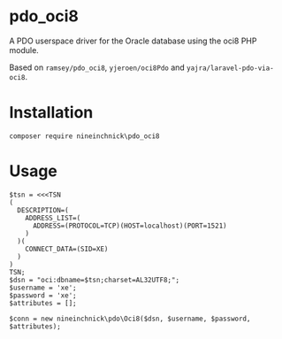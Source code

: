 pdo_oci8
========

A PDO userspace driver for the Oracle database using the oci8 PHP module.

Based on `ramsey/pdo_oci8`, `yjeroen/oci8Pdo` and `yajra/laravel-pdo-via-oci8`.

# Installation

~~~
composer require nineinchnick\pdo_oci8
~~~

# Usage

~~~
$tsn = <<<TSN
(
  DESCRIPTION=(
    ADDRESS_LIST=(
      ADDRESS=(PROTOCOL=TCP)(HOST=localhost)(PORT=1521)
    )
  )(
    CONNECT_DATA=(SID=XE)
  )
)
TSN;
$dsn = "oci:dbname=$tsn;charset=AL32UTF8;";
$username = 'xe';
$password = 'xe';
$attributes = [];

$conn = new nineinchnick\pdo\Oci8($dsn, $username, $password, $attributes);
~~~
